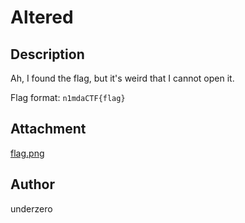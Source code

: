 # Altered

## Description
Ah, I found the flag, but it's weird that I cannot open it.

Flag format: `n1mdaCTF{flag}`

## Attachment
[flag.png](./dist/flag.png)

## Author
underzero